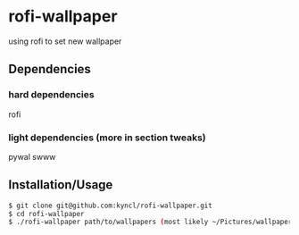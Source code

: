 # rofi-wallpaper
using rofi to set new wallpaper


## Dependencies
### hard dependencies
rofi
### light dependencies (more in section tweaks)
pywal
swww

## Installation/Usage
```bash
$ git clone git@github.com:kyncl/rofi-wallpaper.git
$ cd rofi-wallpaper
$ ./rofi-wallpaper path/to/wallpapers (most likely ~/Pictures/wallpapers)
```
